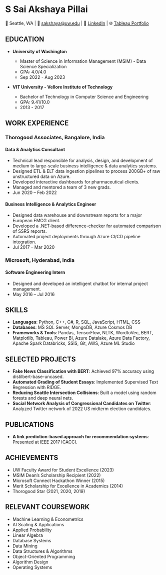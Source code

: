 
# S Sai Akshaya Pillai

🌆 Seattle, WA | 📧 sakshaya@uw.edu | 💼 [LinkedIn](https://linkedin.com/in/saiakshaya-s) | 🌐 [Tableau Portfolio](https://public.tableau.com/app/profile/sai.akshaya.s/vizzes)

## EDUCATION
- **University of Washington**
  - Master of Science in Information Management (MSIM) - Data Science Specialization
  - GPA: 4.0/4.0
  - Sep 2022 - Aug 2023

- **VIT University - Vellore Institute of Technology**
  - Bachelor of Technology in Computer Science and Engineering
  - GPA: 9.41/10.0
  - 2013 - 2017

## WORK EXPERIENCE
### Thorogood Associates, Bangalore, India
#### Data & Analytics Consultant
- Technical lead responsible for analysis, design, and development of medium to large-scale business intelligence & data analytics systems.
- Designed ETL & ELT data ingestion pipelines to process 200GB+ of raw unstructured data on Azure.
- Developed interactive dashboards for pharmaceutical clients.
- Managed and mentored a team of 3 new grads.
- Jun 2020 – Feb 2022

#### Business Intelligence & Analytics Engineer
- Designed data warehouse and downstream reports for a major European FMCG client.
- Developed a .NET-based difference-checker for automated comparison of SSRS reports.
- Automated project deployments through Azure CI/CD pipeline integration.
- Jul 2017 – Mar 2020

### Microsoft, Hyderabad, India
#### Software Engineering Intern
- Designed and developed an intelligent chatbot for internal project management.
- May 2016 – Jul 2016

## SKILLS
- **Languages**: Python, C++, C#, R, SQL, JavaScript, HTML, CSS
- **Databases**: MS SQL Server, MongoDB, Azure Cosmos DB
- **Frameworks & Tools**: Pandas, TensorFlow, NLTK, WordtoVec, BERT, Matplotlib, Tableau, Power BI, Azure Datalake, Azure Data Factory, Apache Spark Databricks, SSIS, Git, AWS, Azure ML Studio

## SELECTED PROJECTS
- **Fake News Classification with BERT**: Achieved 97% accuracy using distilbert-base-uncased.
- **Automated Grading of Student Essays**: Implemented Supervised Text Regression with RIDGE.
- **Reducing Seattle Intersection Collisions**: Built a model using random forests and deep neural nets.
- **Social Network Analysis of Congressional Candidates on Twitter**: Analyzed Twitter network of 2022 US midterm election candidates.

## PUBLICATIONS
- **A link prediction-based approach for recommendation systems**: Presented at IEEE 2017 ICACCI.

## ACHIEVEMENTS
- UW Faculty Award for Student Excellence (2023)
- MSIM Dean’s Scholarship Recipient (2022)
- Microsoft Connect Hackathon Winner (2015)
- Merit Scholarship for Excellence in Academics (2014)
- Thorogood Star (2021, 2020, 2019)

## RELEVANT COURSEWORK
- Machine Learning & Econometrics
- AI Scaling & Applications
- Applied Probability
- Linear Algebra
- Database Systems
- Data Mining
- Data Structures & Algorithms
- Object-Oriented Programming
- Algorithm Design
- Operating Systems
